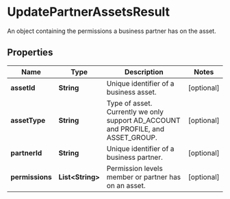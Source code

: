 

# UpdatePartnerAssetsResult

An object containing the permissions a business partner has on the asset.

## Properties

| Name | Type | Description | Notes |
|------------ | ------------- | ------------- | -------------|
|**assetId** | **String** | Unique identifier of a business asset. |  [optional] |
|**assetType** | **String** | Type of asset. Currently we only support AD_ACCOUNT and PROFILE, and ASSET_GROUP. |  [optional] |
|**partnerId** | **String** | Unique identifier of a business partner. |  [optional] |
|**permissions** | **List&lt;String&gt;** | Permission levels member or partner has on an asset. |  [optional] |



